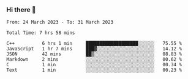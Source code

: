 ### Hi there 👋

<!--
**wangsy503/wangsy503** is a ✨ _special_ ✨ repository because its `README.md` (this file) appears on your GitHub profile.

Here are some ideas to get you started:

- 🔭 I’m currently working on ...
- 🌱 I’m currently learning ...
- 👯 I’m looking to collaborate on ...
- 🤔 I’m looking for help with ...
- 💬 Ask me about ...
- 📫 How to reach me: ...
- 😄 Pronouns: ...
- ⚡ Fun fact: ...
-->
<!--START_SECTION:waka-->

```text
From: 24 March 2023 - To: 31 March 2023

Total Time: 7 hrs 58 mins

C++          6 hrs 1 min     ███████████████████░░░░░░   75.55 %
JavaScript   1 hr 7 mins     ███▓░░░░░░░░░░░░░░░░░░░░░   14.12 %
JSON         42 mins         ██▒░░░░░░░░░░░░░░░░░░░░░░   08.83 %
Markdown     2 mins          ░░░░░░░░░░░░░░░░░░░░░░░░░   00.62 %
C            1 min           ░░░░░░░░░░░░░░░░░░░░░░░░░   00.34 %
Text         1 min           ░░░░░░░░░░░░░░░░░░░░░░░░░   00.23 %
```

<!--END_SECTION:waka-->
